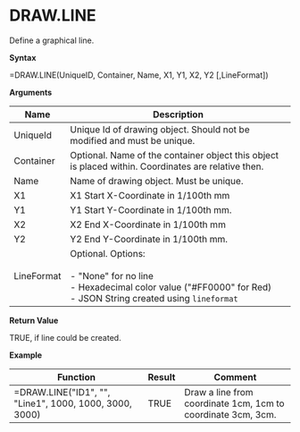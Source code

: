 # DRAW.LINE

Define a graphical line.

**Syntax**

=DRAW.LINE(UniqueID, Container, Name, X1, Y1, X2, Y2 \[,LineFormat\])

**Arguments**

<table>
<colgroup>
<col style="width: 20%" />
<col style="width: 80%" />
</colgroup>
<thead>
<tr class="header">
<th>Name</th>
<th>Description</th>
</tr>
</thead>
<tbody>
<tr class="odd">
<td>UniqueId</td>
<td>Unique Id of drawing object. Should not be modified and must be unique.</td>
</tr>
<tr class="even">
<td>Container</td>
<td>Optional. Name of the container object this object is placed within. Coordinates are relative then.</td>
</tr>
<tr class="odd">
<td>Name</td>
<td>Name of drawing object. Must be unique.</td>
</tr>
<tr class="even">
<td>X1</td>
<td>X1 Start X-Coordinate in 1/100th mm</td>
</tr>
<tr class="odd">
<td>Y1</td>
<td>Y1 Start Y-Coordinate in 1/100th mm.</td>
</tr>
<tr class="even">
<td>X2</td>
<td>X2 End X-Coordinate in 1/100th mm</td>
</tr>
<tr class="odd">
<td>Y2</td>
<td>Y2 End Y-Coordinate in 1/100th mm.</td>
</tr>
<tr class="even">
<td>LineFormat</td>
<td><div class="line-block">Optional. Options:<br />
<br />
- "None" for no line<br />
- Hexadecimal color value ("#FF0000" for Red)<br />
- JSON String created using <code class="interpreted-text" role="ref">lineformat</code></div></td>
</tr>
</tbody>
</table>

**Return Value**

TRUE, if line could be created.

**Example**

| Function                                               | Result | Comment                                                      |
|--------------------------------------------------------|--------|--------------------------------------------------------------|
| =DRAW.LINE("ID1", "", "Line1", 1000, 1000, 3000, 3000) | TRUE   | Draw a line from coordinate 1cm, 1cm to coordinate 3cm, 3cm. |
